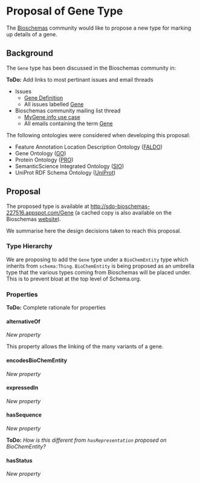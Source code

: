 # Proposal of Gene Type

The [Bioschemas](https://bioschemas.org) community would like to propose a new type for marking up details of a gene.

## Background

The `Gene` type has been discussed in the Bioschemas community in:

**ToDo:** Add links to most pertinant issues and email threads

- Issues
   - [Gene Definition](https://github.com/BioSchemas/specifications/issues/272)
   - All issues labelled [Gene](https://github.com/BioSchemas/specifications/issues?utf8=%E2%9C%93&q=label%3A%22type%3A+Gene%22)
- Bioschemas community mailing list thread
  - [MyGene.info use case](https://lists.w3.org/Archives/Public/public-bioschemas/2019May/0003.html)
  - All emails containing the term [Gene](https://www.w3.org/Search/Mail/Public/advanced_search?keywords=&hdr-1-name=subject&hdr-1-query=gene&hdr-2-name=from&hdr-2-query=&hdr-3-name=message-id&hdr-3-query=&period_month=&period_year=&index-grp=Public__FULL&index-type=t&type-index=public-bioschemas&resultsperpage=20&sortby=date-asc)

The following ontologies were considered when developing this proposal:

- Feature Annotation Location Description Ontology ([FALDO](https://github.com/OBF/FALDO))
- Gene Ontology ([GO](http://geneontology.org/))
- Protein Ontology ([PRO](https://proconsortium.org/))
- SemanticScience Integrated Ontology ([SIO](http://sio.semanticscience.org/))
- UniProt RDF Schema Ontology ([UniProt](https://www.uniprot.org/core/))

## Proposal

The proposed type is available at http://sdo-bioschemas-227516.appspot.com/Gene (a cached copy is also available on the Bioschemas [website](https://bioschemas.org/types/Gene/)).

We summarise here the design decisions taken to reach this proposal.

### Type Hierarchy

We are proposing to add the `Gene` type under a `BioChemEntity` type which inherits from `schema:Thing`. `BioChemEntity` is being proposed as an umbrella type that the various types coming from Bioschemas will be placed under. This is to prevent bloat at the top level of Schema.org. 

### Properties

**ToDo:** Complete rationale for properties 

#### alternativeOf

*New property*

This property allows the linking of the many variants of a gene.

#### encodesBioChemEntity

*New property*



#### expressedIn

*New property*



#### hasSequence

*New property*

**ToDo:** *How is this different from `hasRepresentation` proposed on BioChemEntity?*

#### hasStatus

*New property*

